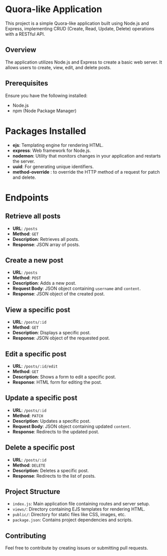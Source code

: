 # Quora-like Application

This project is a simple Quora-like application built using Node.js and Express, implementing CRUD (Create, Read, Update, Delete) operations with a RESTful API.

## Overview

The application utilizes Node.js and Express to create a basic web server. It allows users to create, view, edit, and delete posts.

## Prerequisites

Ensure you have the following installed:

- Node.js
- npm (Node Package Manager)

# Packages Installed

- **ejs**: Templating engine for rendering HTML.
- **express**: Web framework for Node.js.
- **nodemon**: Utility that monitors changes in your application and restarts the server.
- **uuid**: For generating unique identifiers.
- **method-override** : to override the HTTP method of a request for patch and delete.

# Endpoints

## Retrieve all posts

- **URL**: `/posts`
- **Method**: `GET`
- **Description**: Retrieves all posts.
- **Response**: JSON array of posts.

## Create a new post

- **URL**: `/posts`
- **Method**: `POST`
- **Description**: Adds a new post.
- **Request Body**: JSON object containing `username` and `content`.
- **Response**: JSON object of the created post.

## View a specific post

- **URL**: `/posts/:id`
- **Method**: `GET`
- **Description**: Displays a specific post.
- **Response**: JSON object of the requested post.

## Edit a specific post

- **URL**: `/posts/:id/edit`
- **Method**: `GET`
- **Description**: Shows a form to edit a specific post.
- **Response**: HTML form for editing the post.

## Update a specific post

- **URL**: `/posts/:id`
- **Method**: `PATCH`
- **Description**: Updates a specific post.
- **Request Body**: JSON object containing updated `content`.
- **Response**: Redirects to the updated post.

## Delete a specific post

- **URL**: `/posts/:id`
- **Method**: `DELETE`
- **Description**: Deletes a specific post.
- **Response**: Redirects to the list of posts.

## Project Structure

- `index.js`: Main application file containing routes and server setup.
- `views/`: Directory containing EJS templates for rendering HTML.
- `public/`: Directory for static files like CSS, images, etc.
- `package.json`: Contains project dependencies and scripts.


## Contributing

Feel free to contribute by creating issues or submitting pull requests.



